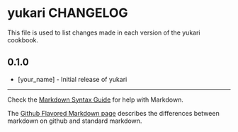 yukari CHANGELOG
================

This file is used to list changes made in each version of the yukari cookbook.

0.1.0
-----
- [your_name] - Initial release of yukari

- - -
Check the [Markdown Syntax Guide](http://daringfireball.net/projects/markdown/syntax) for help with Markdown.

The [Github Flavored Markdown page](http://github.github.com/github-flavored-markdown/) describes the differences between markdown on github and standard markdown.
